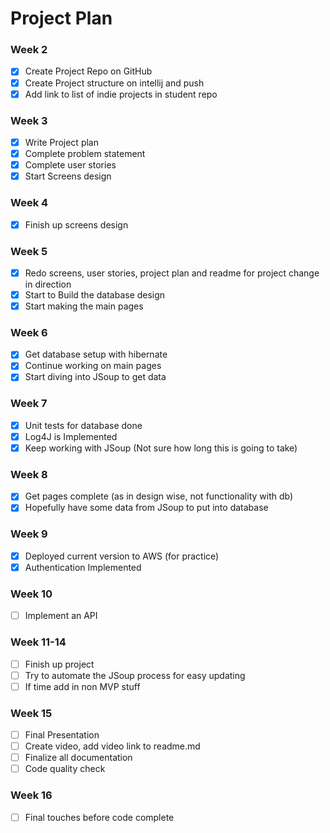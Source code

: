 # Project Plan

### Week 2
- [x] Create Project Repo on GitHub
- [x] Create Project structure on intellij and push
- [X] Add link to list of indie projects in student repo

### Week 3
- [x] Write Project plan
- [x] Complete problem statement
- [x] Complete user stories
- [x] Start Screens design

### Week 4
- [x] Finish up screens design

### Week 5
- [x] Redo screens, user stories, project plan and readme for project change in direction
- [x] Start to Build the database design
- [x] Start making the main pages

### Week 6
- [x] Get database setup with hibernate
- [x] Continue working on main pages
- [x] Start diving into JSoup to get data

### Week 7
- [x] Unit tests for database done
- [x] Log4J is Implemented
- [x] Keep working with JSoup (Not sure how long this is going to take)

### Week 8
- [x] Get pages complete (as in design wise, not functionality with db)
- [x] Hopefully have some data from JSoup to put into database

### Week 9
- [x] Deployed current version to AWS (for practice)
- [x] Authentication Implemented

### Week 10
- [ ] Implement an API

### Week 11-14
- [ ] Finish up project
- [ ] Try to automate the JSoup process for easy updating
- [ ] If time add in non MVP stuff

### Week 15
- [ ] Final Presentation
- [ ] Create video, add video link to readme.md
- [ ] Finalize all documentation
- [ ] Code quality check

### Week 16
- [ ] Final touches before code complete